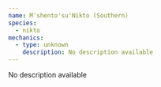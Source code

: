 ```yaml
---
name: M'shento'su'Nikto (Southern)
species:
  - nikto
mechanics:
  - type: unknown
    description: No description available
---
```

No description available
